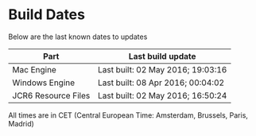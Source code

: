 # Build Dates

Below are the last known dates to updates

Part | Last build update
-----|-----
Mac Engine | Last built: 02 May 2016; 19:03:16
Windows Engine | Last built: 08 Apr 2016; 00:04:02
JCR6 Resource Files | Last built: 02 May 2016; 16:50:24
All times are in CET (Central European Time: Amsterdam, Brussels, Paris, Madrid)



